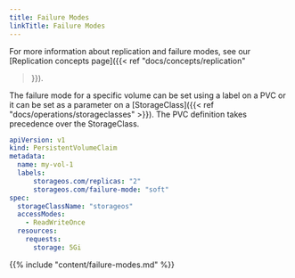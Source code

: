 ```yaml
---
title: Failure Modes
linkTitle: Failure Modes
---
```


For more information about replication and failure modes, see our
[Replication concepts page]({{< ref "docs/concepts/replication"
>}}).

The failure mode for a specific volume can be set using a label on a PVC or it
can be set as a parameter on a [StorageClass]({{< ref
"docs/operations/storageclasses" >}}). The PVC definition takes precedence over
the StorageClass.

```yaml
apiVersion: v1
kind: PersistentVolumeClaim
metadata:
  name: my-vol-1
  labels:
      storageos.com/replicas: "2"
      storageos.com/failure-mode: "soft"
spec:
  storageClassName: "storageos"
  accessModes:
    - ReadWriteOnce
  resources:
    requests:
      storage: 5Gi
```


{{% include "content/failure-modes.md" %}}

